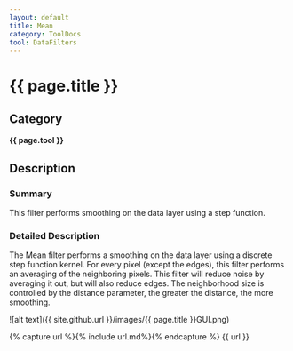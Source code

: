 ```yaml
---
layout: default
title: Mean
category: ToolDocs 
tool: DataFilters 
---
```


# {{ page.title }} 

## Category

**{{ page.tool }}**

## Description

### Summary

This filter performs smoothing on the data layer using a step function.

### Detailed Description

The Mean filter performs a smoothing on the data layer using a discrete step function kernel. For every pixel (except the edges), this filter performs an averaging of the neighboring pixels. This filter will reduce noise by averaging it out, but will also reduce edges. The neighborhood size is controlled by the distance parameter, the greater the distance, the more smoothing.

![alt text]({{ site.github.url }}/images/{{ page.title }}GUI.png)

{% capture url %}{% include url.md%}{% endcapture %}
{{ url }}

